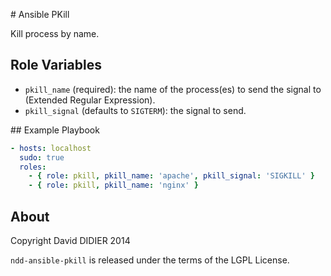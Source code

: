 # Ansible PKill

Kill process by name.

## Role Variables

- `pkill_name` (required): the name of the process(es) to send the signal to (Extended Regular Expression).
- `pkill_signal` (defaults to `SIGTERM`): the signal to send.

## Example Playbook

```yaml
- hosts: localhost
  sudo: true
  roles:
    - { role: pkill, pkill_name: 'apache', pkill_signal: 'SIGKILL' }
    - { role: pkill, pkill_name: 'nginx' }
```

## About

Copyright David DIDIER 2014

`ndd-ansible-pkill` is released under the terms of the LGPL License.
